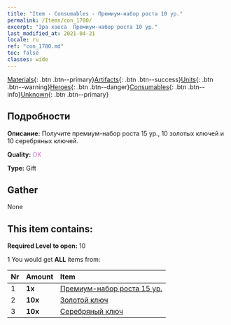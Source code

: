 ```yaml
---
title: "Item - Consumables - Премиум-набор роста 10 ур."
permalink: /Items/con_1780/
excerpt: "Эра хаоса  Премиум-набор роста 10 ур."
last_modified_at: 2021-04-21
locale: ru
ref: "con_1780.md"
toc: false
classes: wide
---
```

 [Materials](/ru/Items/){: .btn .btn--primary}[Artifacts](/ru/Items/Artifacts/){: .btn .btn--success}[Units](/ru/Items/Units/){: .btn .btn--warning}[Heroes](/ru/Items/Heroes/){: .btn .btn--danger}[Consumables](/ru/Items/Consumables/){: .btn .btn--info}[Unknown](/ru/Items/Unknown/){: .btn .btn--primary}

## Подробности
 **Описание:** Получите премиум-набор роста 15 ур., 10 золотых ключей и 10 серебряных ключей.

 **Quality:** <span style="color: #DA70D6">OK</span>

 **Type:** Gift

## Gather

  None

## This item contains:

 **Required Level to open:** 10

 1 You would get **ALL** items  from:

  | Nr | Amount |     Item    |
  |:---|:-------|:------------|
  | 1 |  **1x** | [Премиум-набор роста 15 ур.](/ru/Items/con_1781/) |  | 
  | 2 |  **10x** | [Золотой ключ](/ru/Items/con_783/) |  | 
  | 3 |  **10x** | [Серебряный ключ](/ru/Items/con_693/) |  | 
